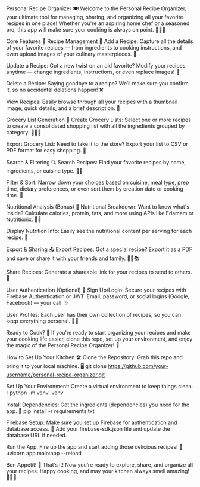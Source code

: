Personal Recipe Organizer 🍽️
Welcome to the Personal Recipe Organizer, your ultimate tool for managing, sharing, and organizing all your favorite recipes in one place! Whether you're an aspiring home chef or a seasoned pro, this app will make sure your cooking is always on point. 👨‍🍳✨

Core Features 🎉
Recipe Management 🍝
Add a Recipe: Capture all the details of your favorite recipes — from ingredients to cooking instructions, and even upload images of your culinary masterpieces. 📸

Update a Recipe: Got a new twist on an old favorite? Modify your recipes anytime — change ingredients, instructions, or even replace images! 🔄

Delete a Recipe: Saying goodbye to a recipe? We’ll make sure you confirm it, so no accidental deletions happen! ❌

View Recipes: Easily browse through all your recipes with a thumbnail image, quick details, and a brief description. 🧐

Grocery List Generation 🛒
Create Grocery Lists: Select one or more recipes to create a consolidated shopping list with all the ingredients grouped by category. 🥕🍞🥩

Export Grocery List: Need to take it to the store? Export your list to CSV or PDF format for easy shopping. 📄

Search & Filtering 🔍
Search Recipes: Find your favorite recipes by name, ingredients, or cuisine type. 🧑‍🍳

Filter & Sort: Narrow down your choices based on cuisine, meal type, prep time, dietary preferences, or even sort them by creation date or cooking time. 🍴

Nutritional Analysis (Bonus) 💪
Nutritional Breakdown: Want to know what's inside? Calculate calories, protein, fats, and more using APIs like Edamam or Nutritionix. 🥑🍗

Display Nutrition Info: Easily see the nutritional content per serving for each recipe. 🥗

Export & Sharing 📤
Export Recipes: Got a special recipe? Export it as a PDF and save or share it with your friends and family. 🧑‍🍳📚

Share Recipes: Generate a shareable link for your recipes to send to others. 📲

User Authentication (Optional) 🔐
Sign Up/Login: Secure your recipes with Firebase Authentication or JWT. Email, password, or social logins (Google, Facebook) — your call. ✨

User Profiles: Each user has their own collection of recipes, so you can keep everything personal. 🧑‍🍳

Ready to Cook? 🍳
If you're ready to start organizing your recipes and make your cooking life easier, clone this repo, set up your environment, and enjoy the magic of the Personal Recipe Organizer! 🎉

How to Set Up Your Kitchen 🛠️
Clone the Repository:
Grab this repo and bring it to your local machine. 🖥️
git clone https://github.com/your-username/personal-recipe-organizer.git

Set Up Your Environment:
Create a virtual environment to keep things clean. 💧
python -m venv .venv

Install Dependencies:
Get the ingredients (dependencies) you need for the app. 🍴
pip install -r requirements.txt

Firebase Setup:
Make sure you set up Firebase for authentication and database access. 🔑
Add your firebase-sdk.json file and update the database URL if needed.

Run the App:
Fire up the app and start adding those delicious recipes! 🍲
uvicorn app.main:app --reload

Bon Appétit! 🎉
That’s it! Now you’re ready to explore, share, and organize all your recipes. Happy cooking, and may your kitchen always smell amazing! 🌮🥗🍰

